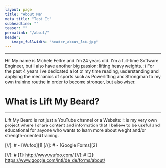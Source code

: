 ```yaml
---
layout: page
title: "About Me"
meta_title: "Test It"
subheadline: ""
teaser: ""
permalink: "/about/"
header:
   image_fullwidth: "header_about_lmb.jpg"
---
```


------

Hi! My name is Michele Feltre and I'm 24 years old. I'm a full-time Software Engineer, but I also have another big passion: lifting heavy weights. :) For the past 4 years I've dedicated a lot of my time reading, understanding and applying the mechanics of sports such as Powerlifting and Strongman to my own training routine in order to become stronger, but also wiser.

# What is Lift My Beard?
------

Lift My Beard is not just a YouTube channel or a Website: it is my very own project where I share content and information that I believe to be useful and educational for anyone who wants to learn more about weight and/or strength-oriented training.


[//]: # - [Wufoo][1]
[//]: # - [Google Forms][2]


[//]: # [1]: http://www.wufoo.com/
[//]: # [2]: https://www.google.com/intl/de_de/forms/about/
